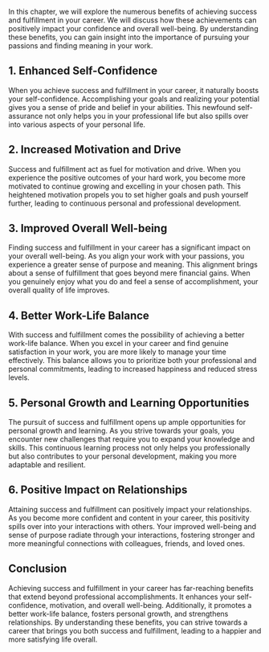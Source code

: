 
In this chapter, we will explore the numerous benefits of achieving success and fulfillment in your career. We will discuss how these achievements can positively impact your confidence and overall well-being. By understanding these benefits, you can gain insight into the importance of pursuing your passions and finding meaning in your work.

## 1\. Enhanced Self-Confidence

When you achieve success and fulfillment in your career, it naturally boosts your self-confidence. Accomplishing your goals and realizing your potential gives you a sense of pride and belief in your abilities. This newfound self-assurance not only helps you in your professional life but also spills over into various aspects of your personal life.

## 2\. Increased Motivation and Drive

Success and fulfillment act as fuel for motivation and drive. When you experience the positive outcomes of your hard work, you become more motivated to continue growing and excelling in your chosen path. This heightened motivation propels you to set higher goals and push yourself further, leading to continuous personal and professional development.

## 3\. Improved Overall Well-being

Finding success and fulfillment in your career has a significant impact on your overall well-being. As you align your work with your passions, you experience a greater sense of purpose and meaning. This alignment brings about a sense of fulfillment that goes beyond mere financial gains. When you genuinely enjoy what you do and feel a sense of accomplishment, your overall quality of life improves.

## 4\. Better Work-Life Balance

With success and fulfillment comes the possibility of achieving a better work-life balance. When you excel in your career and find genuine satisfaction in your work, you are more likely to manage your time effectively. This balance allows you to prioritize both your professional and personal commitments, leading to increased happiness and reduced stress levels.

## 5\. Personal Growth and Learning Opportunities

The pursuit of success and fulfillment opens up ample opportunities for personal growth and learning. As you strive towards your goals, you encounter new challenges that require you to expand your knowledge and skills. This continuous learning process not only helps you professionally but also contributes to your personal development, making you more adaptable and resilient.

## 6\. Positive Impact on Relationships

Attaining success and fulfillment can positively impact your relationships. As you become more confident and content in your career, this positivity spills over into your interactions with others. Your improved well-being and sense of purpose radiate through your interactions, fostering stronger and more meaningful connections with colleagues, friends, and loved ones.

## Conclusion

Achieving success and fulfillment in your career has far-reaching benefits that extend beyond professional accomplishments. It enhances your self-confidence, motivation, and overall well-being. Additionally, it promotes a better work-life balance, fosters personal growth, and strengthens relationships. By understanding these benefits, you can strive towards a career that brings you both success and fulfillment, leading to a happier and more satisfying life overall.
